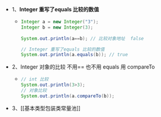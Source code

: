 - 1、**Integer 重写了equals 比较的数值**
	- ```java
	  Integer a = new Integer("3");
	  Integer b = new Integer(3);
	  		
	  System.out.println(a==b); // 比较对象地址  false 
	  
	  // Integer 重写了equals 比较的数值
	  System.out.println(a.equals(b)); // true
	  ```
- 2、Integer 对象的比较 不用== 也不用 equals  用 compareTo
	- ```java
	  // int 比较
	  System.out.println(3>3);
	  // 对象比较
	  System.out.println(a.compareTo(b));
	  ```
- 3、[[基本类型包装类常量池]]